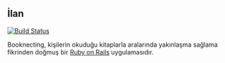 ## İlan
[![Build Status](https://travis-ci.org/cihad/booknecting.png?branch=master)](https://travis-ci.org/cihad/booknecting)

Booknecting, kişilerin okuduğu kitaplarla aralarında yakınlaşma sağlama fikrinden doğmuş bir [Ruby on Rails](http://www.rubyonrails.org) uygulamasıdır.